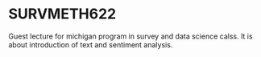 # SURVMETH622
Guest lecture for michigan program in survey and data science calss. It is about introduction of text and sentiment analysis.
